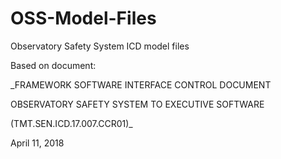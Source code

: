 # OSS-Model-Files
Observatory Safety System ICD model files

Based on document: 

_FRAMEWORK SOFTWARE INTERFACE CONTROL DOCUMENT

OBSERVATORY SAFETY SYSTEM TO EXECUTIVE SOFTWARE 

(TMT.SEN.ICD.17.007.CCR01)_

April 11, 2018

